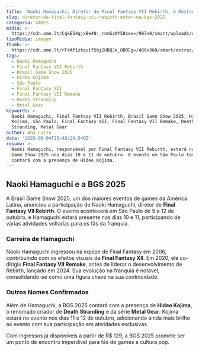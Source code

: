 ```yaml
---
title: 'Naoki Hamaguchi, Diretor de Final Fantasy VII Rebirth, é Destaque na BGS 2025'
slug: diretor-de-final-fantasy-vii-rebirth-estar-na-bgs-2025
categoria: GAMES
midia: >-
  https://cdn.ome.lt/CqkE54qjxBe4N-_rnmSzWY58ses=/987x0/smart/uploads/conteudo/fotos/imagem_2025-06-04_111916417.png
tipoMidia: imagem
thumb: >-
  https://cdn.ome.lt/rFrAf1ztquif5bj2HBQJe_OBREg=/480x360/smart/extras/conteudos/imagem_2025-06-04_111913519.png
tags:
  - Naoki Hamaguchi
  - Final Fantasy VII Rebirth
  - Brasil Game Show 2025
  - Hideo Kojima
  - São Paulo
  - Final Fantasy XII
  - Final Fantasy VII Remake
  - Death Stranding
  - Metal Gear
keywords: >-
  Naoki Hamaguchi, Final Fantasy VII Rebirth, Brasil Game Show 2025, Hideo
  Kojima, São Paulo, Final Fantasy XII, Final Fantasy VII Remake, Death
  Stranding, Metal Gear
author: Ana Luiza
data: '2025-06-04T15:48:29.540Z'
resumo: >-
  Naoki Hamaguchi, responsável por Final Fantasy VII Rebirth, estará na Brasil
  Game Show 2025 nos dias 10 e 11 de outubro. O evento em São Paulo também
  contará com a presença de Hideo Kojima.
---
```


## Naoki Hamaguchi e a BGS 2025

<blockquote class="twitter-tweet"><a href="https://twitter.com/user/status/1930248275791360181"></a></blockquote>

A Brasil Game Show 2025, um dos maiores eventos de games da América Latina, anunciou a participação de Naoki Hamaguchi, diretor de **Final Fantasy VII Rebirth**. O evento acontecerá em São Paulo de 9 a 12 de outubro, e Hamaguchi estará presente nos dias 10 e 11, participando de várias atividades voltadas para os fãs da franquia.

### Carreira de Hamaguchi

Naoki Hamaguchi ingressou na equipe de Final Fantasy em 2006, contribuindo com os efeitos visuais de **Final Fantasy XII**. Em 2020, ele co-dirigiu **Final Fantasy VII Remake**, antes de liderar o desenvolvimento de Rebirth, lançado em 2024. Sua evolução na franquia é notável, consolidando-se como uma figura chave na sua continuidade.

### Outros Nomes Confirmados

Além de Hamaguchi, a BGS 2025 contará com a presença de **Hideo Kojima**, o renomado criador de **Death Stranding** e da série **Metal Gear**. Kojima estará no evento nos dias 11 e 12 de outubro, adicionando ainda mais brilho ao evento com sua participação em atividades exclusivas.

Com ingressos já disponíveis a partir de R$ 129, a BGS 2025 promete ser um ponto de encontro imperdível para fãs de games e cultura pop.

